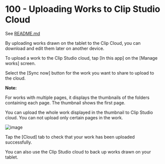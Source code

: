 # 100 - Uploading Works to Clip Studio Cloud

See [README.md](./100/README.md)

By uploading works drawn on the tablet to the Clip Cloud, you can download and edit them later on another device.

To upload a work to the Clip Studio cloud, tap [In this app] on the [Manage works] screen.

Select the [Sync now] button for the work you want to share to upload to the cloud.

**Note:**

For works with multiple pages, it displays the thumbnails of the folders containing each page. The thumbnail shows the first page.

You can upload the whole work displayed in the thumbnail to Clip Studio cloud. You can not upload only certain pages in the work.

![image](https://github.com/vanHeemstraSystems/clip-studio-paint/assets/1499433/39cdf35d-47b0-4125-a0ef-f957a55d2f23)

Tap the [Cloud] tab to check that your work has been uploaded successfully.

You can also use the Clip Studio cloud to back up works drawn on your tablet.
